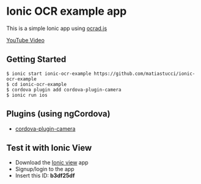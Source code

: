 # Ionic OCR example app

This is a simple Ionic app using [ocrad.js](https://github.com/antimatter15/ocrad.js)

[YouTube Video](https://youtu.be/4KH0p0vxO8w)

## Getting Started
```
$ ionic start ionic-ocr-example https://github.com/matiastucci/ionic-ocr-example
$ cd ionic-ocr-example
$ cordova plugin add cordova-plugin-camera
$ ionic run ios
```

## Plugins (using ngCordova)
* [cordova-plugin-camera]

## Test it with Ionic View
* Download the [Ionic view] app
* Signup/login to the app
* Insert this ID: **b3df25df**

[Ionic view]:http://view.ionic.io/
[cordova-plugin-camera]:http://ngcordova.com/docs/plugins/camera/
